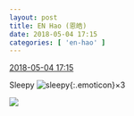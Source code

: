 ```yaml
---
layout: post
title: EN Hao (恩皓)
date: 2018-05-04 17:15
categories: [ 'en-hao' ]
---
```


<div class="weibo-info">
  <a href="https://weibo.com/6346318257/Gf6BDbGlf">2018-05-04 17:15</a>
</div>

Sleepy ![sleepy](https://img.t.sinajs.cn/t4/appstyle/expression/ext/normal/3c/2018new_kun_org.png){:.emoticon}×3

<!-- more -->

<a href="https://wx1.sinaimg.cn/mw690/006VuvhTgy1fqzfchtygmj30qo140jx1.jpg">
  <img class="weibo-pic-preview" src="https://wx1.sinaimg.cn/orj360/006VuvhTgy1fqzfchtygmj30qo140jx1.jpg" />
</a>
